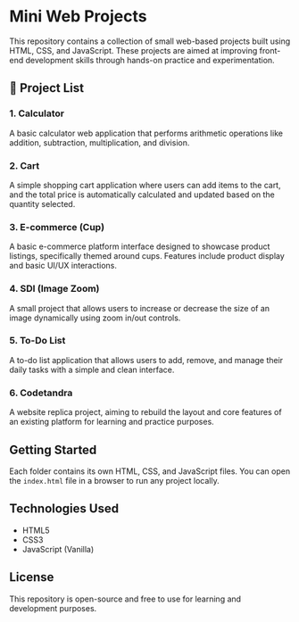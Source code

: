 # Mini Web Projects

This repository contains a collection of small web-based projects built using HTML, CSS, and JavaScript. These projects are aimed at improving front-end development skills through hands-on practice and experimentation.

## 📁 Project List

### 1. Calculator
A basic calculator web application that performs arithmetic operations like addition, subtraction, multiplication, and division.

### 2. Cart
A simple shopping cart application where users can add items to the cart, and the total price is automatically calculated and updated based on the quantity selected.

### 3. E-commerce (Cup)
A basic e-commerce platform interface designed to showcase product listings, specifically themed around cups. Features include product display and basic UI/UX interactions.

### 4. SDI (Image Zoom)
A small project that allows users to increase or decrease the size of an image dynamically using zoom in/out controls.

### 5. To-Do List
A to-do list application that allows users to add, remove, and manage their daily tasks with a simple and clean interface.

### 6. Codetandra
A website replica project, aiming to rebuild the layout and core features of an existing platform for learning and practice purposes.

## Getting Started

Each folder contains its own HTML, CSS, and JavaScript files. You can open the `index.html` file in a browser to run any project locally.

## Technologies Used

- HTML5
- CSS3
- JavaScript (Vanilla)

## License

This repository is open-source and free to use for learning and development purposes.

